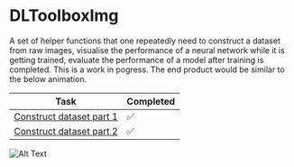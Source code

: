 # DLToolboxImg

A set of helper functions that one repeatedly need to construct a dataset from raw images, visualise the performance of a neural network while it is getting trained, evaluate the performance of a model after training is completed. 
This is a work in pogress. The end product would be similar to the below animation. 

|  **Task**                                              |  **Completed**
|-------------------------------------------------------|--------------------
[Construct dataset part 1](https://github.com/x110/DLToolboxImg/blob/master/DL_02_PreProcessing/DLToolboxImg.ipynb)            |:white_check_mark:
[Construct dataset part 2](https://github.com/x110/DLToolboxImg/blob/master/DL_011_ConstructDataData.ipynb)                                    |:white_check_mark:

![Alt Text](https://raw.githubusercontent.com/x110/DLToolboxImg/master/prototype.gif)



<!--
##  Check the most recent notebook [here](https://github.com/x110/DLToolboxImg/blob/master/DLToolboxImg.ipynb)
|  **Task**                                              |  **Completed**
|-------------------------------------------------------|--------------------
[Download dataset](https://github.com/x110/DLToolboxImg/blob/master/DL_02_PreProcessing/download_dataset.ipynb)            |:white_check_mark:
[Read DICOM data](https://github.com/x110/DLToolboxImg/blob/master/DL_002_load_data.ipynb)                                    |:white_check_mark:
[Split data to train, validate, and test](https://github.com/x110/DLToolboxImg/blob/master/DL_003_filter_nodules_by_diameter.ipynb)              |  :white_check_mark:
[Filter data by nodule size](https://github.com/x110/DLToolboxImg/blob/master/DL_003_filter_nodules_by_diameter.ipynb)              |  :white_check_mark:
[Distribution of nodule diameter](https://github.com/x110/DLToolboxImg/blob/master/DL_003_filter_nodules_by_diameter.ipynb)              |  :white_check_mark:
[Preprocessing:convert to HU units](https://github.com/x110/DLToolboxImg/blob/master/DL_004_Preprocessing_convert_to_Hounsfields_Unit.ipynb)              |  :white_check_mark:
[Preprocessing:Resample scans to uniform resolution](https://github.com/x110/DLToolboxImg/blob/master/DL_005_Preprocessing_resample_to_new_resolution.ipynb)              |  :white_check_mark:
[Distribution of original scan resolutions](https://github.com/x110/DLToolboxImg/blob/master/DL_005_Preprocessing_resample_to_new_resolution.ipynb)              |  :white_check_mark:
[Preprocessing: Normalization](https://github.com/x110/DLToolboxImg/blob/master/DL_006_Preprocessing_Normalization.ipynb)              |  :white_check_mark:
[Find center of nodules](https://github.com/x110/DLToolboxImg/blob/master/DL_008_find_nodule_center.ipynb)              |  :white_check_mark:
[Find center of nodules and bounding box](https://github.com/x110/DLToolboxImg/blob/master/DL_009_find_bbox.ipynb)              |  :white_check_mark:
[Find boolean mask for all nodules in scan](https://github.com/x110/DLToolboxImg/blob/master/DL_009_find_bbox.ipynb)              |  :white_check_mark:
[Find boolean mask for lung in scan](https://github.com/x110/DLToolboxImg/blob/master/DL_010_create_lung_mask.ipynb)              |  :white_check_mark:
[Extract small 3d patches from 3-D images](https://github.com/x110/DLToolboxImg/blob/master/DL_02_PatchesExtraction3DImage.ipynb)              |  :white_check_mark:
[Evaluate Model 1](https://github.com/x110/DLToolboxImg/blob/master/DL_01_EvaluateModel.ipynb)              |  :white_check_mark:
[Evaluate Model 2](https://github.com/x110/DLToolboxImg/blob/master/DL_02_EvaluateModel.ipynb)              |  :white_check_mark:
[Train from random weights initializatoin]()              |  
[Resume training from last check point]()              |  
[Visualize model every 50 epochs]()              |  
[Visualize performance on a single full CT-scan]()              |  

--> 

